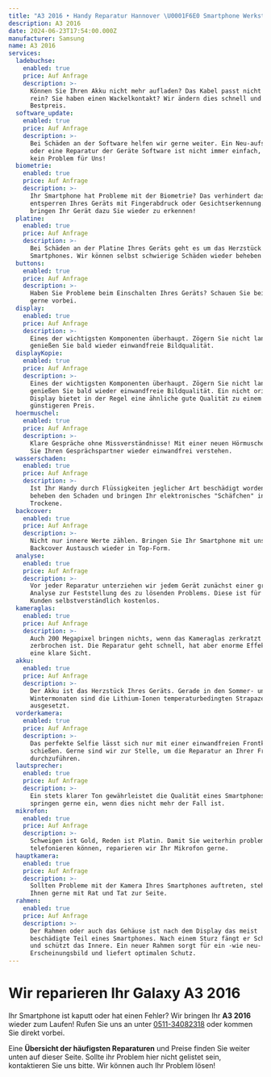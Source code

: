 ```yaml
---
title: "A3 2016 ‣ Handy Reparatur Hannover \U0001F6E0️ Smartphone Werkstatt"
description: A3 2016
date: 2024-06-23T17:54:00.000Z
manufacturer: Samsung
name: A3 2016
services:
  ladebuchse:
    enabled: true
    price: Auf Anfrage
    description: >-
      Können Sie Ihren Akku nicht mehr aufladen? Das Kabel passt nicht mehr ganz
      rein? Sie haben einen Wackelkontakt? Wir ändern dies schnell und zum
      Bestpreis.
  software_update:
    enabled: true
    price: Auf Anfrage
    description: >-
      Bei Schäden an der Software helfen wir gerne weiter. Ein Neu-aufsetzen
      oder eine Reparatur der Geräte Software ist nicht immer einfach, jedoch
      kein Problem für Uns!
  biometrie:
    enabled: true
    price: Auf Anfrage
    description: >-
      Ihr Smartphone hat Probleme mit der Biometrie? Das verhindert das
      entsperren Ihres Geräts mit Fingerabdruck oder Gesichtserkennung. Wir
      bringen Ihr Gerät dazu Sie wieder zu erkennen!
  platine:
    enabled: true
    price: Auf Anfrage
    description: >-
      Bei Schäden an der Platine Ihres Geräts geht es um das Herzstück des
      Smartphones. Wir können selbst schwierige Schäden wieder beheben!
  buttons:
    enabled: true
    price: Auf Anfrage
    description: >-
      Haben Sie Probleme beim Einschalten Ihres Geräts? Schauen Sie bei uns
      gerne vorbei.
  display:
    enabled: true
    price: Auf Anfrage
    description: >-
      Eines der wichtigsten Komponenten überhaupt. Zögern Sie nicht lange und
      genießen Sie bald wieder einwandfreie Bildqualität.
  displayKopie:
    enabled: true
    price: Auf Anfrage
    description: >-
      Eines der wichtigsten Komponenten überhaupt. Zögern Sie nicht lange und
      genießen Sie bald wieder einwandfreie Bildqualität. Ein nicht originales
      Display bietet in der Regel eine ähnliche gute Qualität zu einem
      günstigeren Preis.
  hoermuschel:
    enabled: true
    price: Auf Anfrage
    description: >-
      Klare Gespräche ohne Missverständnisse! Mit einer neuen Hörmuschel können
      Sie Ihren Gesprächspartner wieder einwandfrei verstehen.
  wasserschaden:
    enabled: true
    price: Auf Anfrage
    description: >-
      Ist Ihr Handy durch Flüssigkeiten jeglicher Art beschädigt worden? Wir
      beheben den Schaden und bringen Ihr elektronisches "Schäfchen" ins
      Trockene.
  backcover:
    enabled: true
    price: Auf Anfrage
    description: >-
      Nicht nur innere Werte zählen. Bringen Sie Ihr Smartphone mit unserem
      Backcover Austausch wieder in Top-Form.
  analyse:
    enabled: true
    price: Auf Anfrage
    description: >-
      Vor jeder Reparatur unterziehen wir jedem Gerät zunächst einer gründlichen
      Analyse zur Feststellung des zu lösenden Problems. Diese ist für unsere
      Kunden selbstverständlich kostenlos.
  kameraglas:
    enabled: true
    price: Auf Anfrage
    description: >-
      Auch 200 Megapixel bringen nichts, wenn das Kameraglas zerkratzt oder
      zerbrochen ist. Die Reparatur geht schnell, hat aber enorme Effekte auf
      eine klare Sicht.
  akku:
    enabled: true
    price: Auf Anfrage
    description: >-
      Der Akku ist das Herzstück Ihres Geräts. Gerade in den Sommer- und in den
      Wintermonaten sind die Lithium-Ionen temperaturbedingten Strapazen
      ausgesetzt.
  vorderkamera:
    enabled: true
    price: Auf Anfrage
    description: >-
      Das perfekte Selfie lässt sich nur mit einer einwandfreien Frontkamera
      schießen. Gerne sind wir zur Stelle, um die Reparatur an Ihrer Frontkamera
      durchzuführen.
  lautsprecher:
    enabled: true
    price: Auf Anfrage
    description: >-
      Ein stets klarer Ton gewährleistet die Qualität eines Smartphones. Wir
      springen gerne ein, wenn dies nicht mehr der Fall ist.
  mikrofon:
    enabled: true
    price: Auf Anfrage
    description: >-
      Schweigen ist Gold, Reden ist Platin. Damit Sie weiterhin problemlos
      telefonieren können, reparieren wir Ihr Mikrofon gerne.
  hauptkamera:
    enabled: true
    price: Auf Anfrage
    description: >-
      Sollten Probleme mit der Kamera Ihres Smartphones auftreten, stehen wir
      Ihnen gerne mit Rat und Tat zur Seite.
  rahmen:
    enabled: true
    price: Auf Anfrage
    description: >-
      Der Rahmen oder auch das Gehäuse ist nach dem Display das meist
      beschädigte Teil eines Smartphones. Nach einem Sturz fängt er Schäden ab
      und schützt das Innere. Ein neuer Rahmen sorgt für ein -wie neu-
      Erscheinungsbild und liefert optimalen Schutz.
---
```

# Wir reparieren Ihr Galaxy A3 2016

Ihr Smartphone ist kaputt oder hat einen Fehler? Wir bringen Ihr **A3 2016** wieder zum Laufen! Rufen Sie uns an unter [0511-34082318](tel:051134082318) oder kommen Sie direkt vorbei.

Eine **Übersicht der häufigsten Reparaturen** und Preise finden Sie weiter unten auf dieser Seite. Sollte ihr Problem hier nicht gelistet sein, kontaktieren Sie uns bitte. Wir können auch Ihr Problem lösen!
